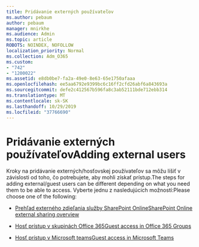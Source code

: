 ```yaml
---
title: Pridávanie externých používateľov
ms.author: pebaum
author: pebaum
manager: mnirkhe
ms.audience: Admin
ms.topic: article
ROBOTS: NOINDEX, NOFOLLOW
localization_priority: Normal
ms.collection: Adm_O365
ms.custom:
- "742"
- "1200022"
ms.assetid: e8db0be7-fa2a-49e0-8e63-65e1750afaaa
ms.openlocfilehash: ee5aa6792e9399bc6c16ff2cfd26abf6a843693a
ms.sourcegitcommit: defe2c412567b596fa8c3ab52111bde712ebb314
ms.translationtype: MT
ms.contentlocale: sk-SK
ms.lasthandoff: 10/29/2019
ms.locfileid: "37766690"
---
```

# <a name="adding-external-users"></a><span data-ttu-id="a7568-102">Pridávanie externých používateľov</span><span class="sxs-lookup"><span data-stu-id="a7568-102">Adding external users</span></span>

<span data-ttu-id="a7568-103">Kroky na pridávanie externých/hosťovskej používateľov sa môžu líšiť v závislosti od toho, čo potrebujete, aby mohli získať prístup.</span><span class="sxs-lookup"><span data-stu-id="a7568-103">The steps for adding external/guest users can be different depending on what you need them to be able to access.</span></span> <span data-ttu-id="a7568-104">Vyberte jednu z nasledujúcich možností:</span><span class="sxs-lookup"><span data-stu-id="a7568-104">Please choose one of the following:</span></span>
  
- [<span data-ttu-id="a7568-105">Prehľad externého zdieľania služby SharePoint Online</span><span class="sxs-lookup"><span data-stu-id="a7568-105">SharePoint Online external sharing overview</span></span>](https://docs.microsoft.com/sharepoint/external-sharing-overview)

- [<span data-ttu-id="a7568-106">Hosť prístup v skupinách Office 365</span><span class="sxs-lookup"><span data-stu-id="a7568-106">Guest access in Office 365 Groups</span></span>](https://support.office.com/en-gb/article/guest-access-in-office-365-groups-bfc7a840-868f-4fd6-a390-f347bf51aff6)

- [<span data-ttu-id="a7568-107">Hosť prístup v Microsoft teams</span><span class="sxs-lookup"><span data-stu-id="a7568-107">Guest access in Microsoft Teams</span></span>](https://docs.microsoft.com/microsoftteams/guest-access-checklist)
